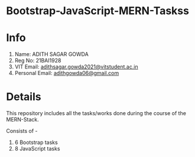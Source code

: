 # Bootstrap-JavaScript-MERN-Taskss
# Info
1) Name: ADITH SAGAR GOWDA
2) Reg No: 21BAI1928
3) VIT Email: adithsagar.gowda2021@vitstudent.ac.in
4) Personal Email: adithgowda06@gmail.com

# Details
This repository includes all the tasks/works done during the course of the MERN-Stack.

Consists of - 
1) 6 Bootstrap tasks
2) 8 JavaScript tasks
